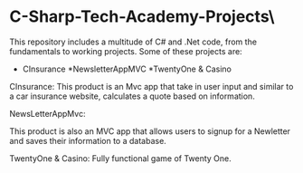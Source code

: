 # C-Sharp-Tech-Academy-Projects\
This repository includes a multitude of C# and .Net code, from the fundamentals to working projects.
Some of these projects are:
* CInsurance 
*NewsletterAppMVC
*TwentyOne & Casino

CInsurance:
This product is an Mvc app that take in user input and similar to a car insurance website, calculates a quote based on information.

NewsLetterAppMvc:

This product is also an MVC app that allows users to signup for a Newletter and saves their information to a database.

TwentyOne & Casino:
Fully functional game of Twenty One.



